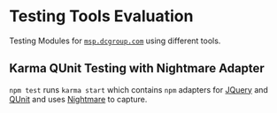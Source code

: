 # Testing Tools Evaluation
Testing Modules for [`msp.dcgroup.com`](https//msp.dcgroudp.com) using different tools.

## Karma QUnit Testing with Nightmare Adapter
`npm test` runs `karma start` which contains `npm` adapters for [JQuery](https://jquery.com/) and [QUnit](qunitjs.com) and uses [Nightmare](https://github.com/segmentio/nightmare) to capture.
